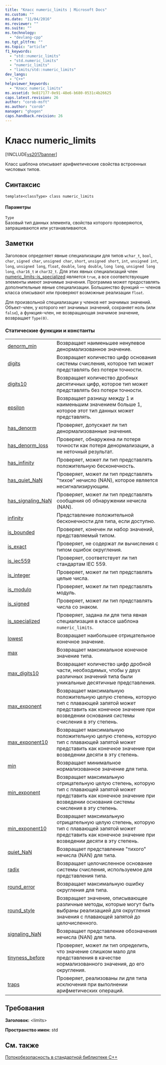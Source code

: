 ```yaml
---
title: "Класс numeric_limits | Microsoft Docs"
ms.custom: ""
ms.date: "11/04/2016"
ms.reviewer: ""
ms.suite: ""
ms.technology: 
  - "devlang-cpp"
ms.tgt_pltfrm: ""
ms.topic: "article"
f1_keywords: 
  - "std::numeric_limits"
  - "std.numeric_limits"
  - "numeric_limits"
  - "limits/std::numeric_limits"
dev_langs: 
  - "C++"
helpviewer_keywords: 
  - "Класс numeric_limits"
ms.assetid: 9e817177-0e91-48e6-b680-0531c4b26625
caps.latest.revision: 26
author: "corob-msft"
ms.author: "corob"
manager: "ghogen"
caps.handback.revision: 26
---
```

# Класс numeric_limits
[!INCLUDE[vs2017banner](../assembler/inline/includes/vs2017banner.md)]

Класс шаблона описывает арифметические свойства встроенных числовых типов.  
  
## Синтаксис  
  
```  
template<classType> class numeric_limits  
```  
  
#### Параметры  
 `Type`  
 Базовый тип данных элемента, свойства которого проверяются, запрашиваются или устанавливаются.  
  
## Заметки  
 Заголовок определяет явные специализации для типов `wchar_t`, `bool`, `char`, `signed char`, `unsigned char`, `short`, `unsigned short`, `int`, `unsigned int`, `long`, `unsigned long`, `float`, `double`, `long double`**,** `long long`, `unsigned long long`, `char16_t` и `char32_t`. Для этих явных специализаций член [numeric\_limits::is\_specialized](../Topic/numeric_limits::is_specialized.md) является `true`, а все соответствующие элементы имеют значимые значения. Программа может предоставлять дополнительные явные специализации. Большинство функций — членов класса описывают или проверяют возможные реализации `float`.  
  
 Для произвольной специализации у членов нет значимых значений. Объект\-член, у которого нет значимых значений, сохраняет ноль \(или `false`\), а функция\-член, не возвращающая значимое значение, возвращает `Type(0)`.  
  
### Статические функции и константы  
  
|||  
|-|-|  
|[denorm\_min](../Topic/numeric_limits::denorm_min.md)|Возвращает наименьшее ненулевое денормализованное значение.|  
|[digits](../Topic/numeric_limits::digits.md)|Возвращает количество цифр основания системы счисления, которое тип может представлять без потери точности.|  
|[digits10](../Topic/numeric_limits::digits10.md)|Возвращает количество дробных десятичных цифр, которое тип может представлять без потери точности.|  
|[epsilon](../Topic/numeric_limits::epsilon.md)|Возвращает разницу между 1 и наименьшим значением больше 1, которое этот тип данных может представлять.|  
|[has\_denorm](../Topic/numeric_limits::has_denorm.md)|Проверяет, допускает ли тип денормализованные значения.|  
|[has\_denorm\_loss](../Topic/numeric_limits::has_denorm_loss.md)|Проверяет, обнаружена ли потеря точности как потеря денормализации, а не неточный результат.|  
|[has\_infinity](../Topic/numeric_limits::has_infinity.md)|Проверяет, может ли тип представлять положительную бесконечность.|  
|[has\_quiet\_NaN](../Topic/numeric_limits::has_quiet_NaN.md)|Проверяет, может ли тип представлять "тихое" нечисло \(NAN\), которое является несигнализирующим.|  
|[has\_signaling\_NaN](../Topic/numeric_limits::has_signaling_NaN.md)|Проверяет, может ли тип представлять сообщения об обнаружении нечисла \(NAN\).|  
|[infinity](../Topic/numeric_limits::infinity.md)|Представление положительной бесконечности для типа, если доступно.|  
|[is\_bounded](../Topic/numeric_limits::is_bounded.md)|Проверяет, конечен ли набор значений, представляемый типом.|  
|[is\_exact](../Topic/numeric_limits::is_exact.md)|Проверяет, не содержат ли вычисления с типом ошибок округления.|  
|[is\_iec559](../Topic/numeric_limits::is_iec559.md)|Проверяет, соответствует ли тип стандартам IEC 559.|  
|[is\_integer](../Topic/numeric_limits::is_integer.md)|Проверяет, может ли тип представлять целые числа.|  
|[is\_modulo](../Topic/numeric_limits::is_modulo.md)|Проверяет, может ли тип представлять модуль.|  
|[is\_signed](../Topic/numeric_limits::is_signed.md)|Проверяет, может ли тип представлять числа со знаком.|  
|[is\_specialized](../Topic/numeric_limits::is_specialized.md)|Проверяет, задана ли для типа явная специализация в классе шаблона `numeric_limits`.|  
|[lowest](../Topic/numeric_limits::lowest.md)|Возвращает наибольшее отрицательное конечное значение.|  
|[max](../Topic/numeric_limits::max.md)|Возвращает максимальное конечное значение типа.|  
|[max\_digits10](../Topic/numeric_limits::max_digits10.md)|Возвращает количество цифр дробной части, необходимых, чтобы у двух различных значений типа были уникальные десятичные представления.|  
|[max\_exponent](../Topic/numeric_limits::max_exponent.md)|Возвращает максимальную положительную целую степень, которую тип с плавающей запятой может представить как конечное значение при возведении основания системы счисления в эту степень.|  
|[max\_exponent10](../Topic/numeric_limits::max_exponent10.md)|Возвращает максимальную положительную целую степень, которую тип с плавающей запятой может представить как конечное значение при возведении десяти в эту степень.|  
|[min](../Topic/numeric_limits::min.md)|Возвращает минимальное нормализованное значение для типа.|  
|[min\_exponent](../Topic/numeric_limits::min_exponent.md)|Возвращает максимальную отрицательную целую степень, которую тип с плавающей запятой может представить как конечное значение при возведении основания системы счисления в эту степень.|  
|[min\_exponent10](../Topic/numeric_limits::min_exponent10.md)|Возвращает максимальную отрицательную целую степень, которую тип с плавающей запятой может представить как конечное значение при возведении десяти в эту степень.|  
|[quiet\_NaN](../Topic/numeric_limits::quiet_NaN.md)|Возвращает представление "тихого" нечисла \(NAN\) для типа.|  
|[radix](../Topic/numeric_limits::radix.md)|Возвращает целочисленное основание системы счисления, используемое для представления типа.|  
|[round\_error](../Topic/numeric_limits::round_error.md)|Возвращает максимальную ошибку округления для типа.|  
|[round\_style](../Topic/numeric_limits::round_style.md)|Возвращает значение, описывающее различные методы, которые могут быть выбраны реализацией для округления значения с плавающей запятой до целочисленного.|  
|[signaling\_NaN](../Topic/numeric_limits::signaling_NaN.md)|Возвращает представление обозначения нечисла \(NAN\) для типа.|  
|[tinyness\_before](../Topic/numeric_limits::tinyness_before.md)|Проверяет, может ли тип определить, что значение слишком мало для представления в качестве нормализованного значения, до его округления.|  
|[traps](../Topic/numeric_limits::traps.md)|Проверяет, реализованы ли для типа исключения при выполнении арифметических операций.|  
  
## Требования  
 **Заголовок:** \<limits\>  
  
 **Пространство имен:** std  
  
## См. также  
 [Потокобезопасность в стандартной библиотеке C\+\+](../standard-library/thread-safety-in-the-cpp-standard-library.md)